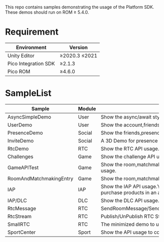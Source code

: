 This repo contains samples demonstrating the usage of the Platform SDK.   
These demos should run on ROM ≥ 5.4.0.

# Requirement

| Environment          | Version             |
|----------------------|---------------------|
| Unity Editor         | &ge;2020.3 &le;2021 |
| Pico Integration SDK | &ge;2.1.3           |
| Pico ROM             | &ge;4.6.0           |

# SampleList

| Sample                  | Module | Description                                                                       |
|-------------------------|--------|-----------------------------------------------------------------------------------|
| AsyncSimpleDemo         | User   | Show the async/await style usage.                                                 |
| UserDemo                | User   | Show the account,friends API usage.                                               |
| PresenceDemo            | Social | Show the friends,presence API usage.                                              |
| InviteDemo              | Social | A 3D Demo for presence inviting API usage.                                        |
| RtcDemo                 | RTC    | Show the RTC API usage.                                                           |
| Challenges              | Game   | Show the challenge API usage.                                                     |
| GameAPITest             | Game   | Show the room,matchmaking,achievement,leaderboard API usage.                      |
| RoomAndMatchmakingEntry | Game   | Show the room,matchmaking API usage.                                              |
| IAP                     | IAP    | Show the IAP API usage.You can view the products and purchase products in an app. |
| IAP/DLC                 | DLC    | Show the DLC API usage.                                                           |
| RtcMessage              | RTC    | SendRoomMessage/SendUserMessage/SendStreamSyncInfo.                               |
| RtcStream               | RTC    | Publish/UnPublish RTC Stream.                                                     |
| SmallRTC                | RTC    | The minimized demo to use RTC.                                                    |
| SportCenter             | Sport  | Show the API usage to communicate with the SportCenter.                           |

